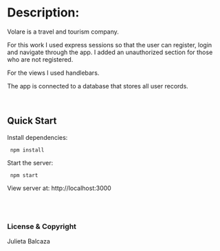 # Description:
Volare is a travel and tourism company.

For this work I used express sessions so that the user can register, login and navigate through the app. 
I added an unauthorized section for those who are not registered.

For the views I used handlebars.

The app is connected to a database that stores all user records.

<br>

## Quick Start

Install dependencies:

```console
 npm install
```

Start the server:

```console
 npm start
```

View server at: http://localhost:3000

<br>

<br>

### License & Copyright

Julieta Balcaza